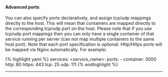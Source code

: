 <!-- usedin: [ _legacy_docker/deployment] - post: -->


#### Advanced ports

You can also specify ports declaratively, and assign tcp/udp mappings directly to the host. This will mean that containers are mapped directly to the corresponding tcp/udp port on the host. Please note that if you use tcp/udp port mappings then you can only have a single container of that service running per server (can not map multiple containers to the same host port). Note that each port specification is optional. Http/Https ports will be mapped via Nginx automatically. For example:

{% highlight yaml %}
services:
    <service_name>:
        ports:
          - container: 3000
            http: 80
            https: 443
            tcp: 25
            udp: 111
{% endhighlight %}

* * *

